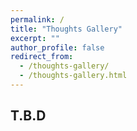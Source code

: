 ```yaml
---
permalink: /
title: "Thoughts Gallery"
excerpt: ""
author_profile: false
redirect_from: 
  - /thoughts-gallery/
  - /thoughts-gallery.html
---
```


## T.B.D






